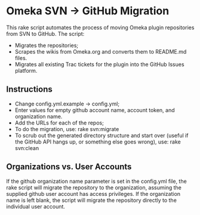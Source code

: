 # Omeka SVN -> GitHub Migration

This rake script automates the process of moving Omeka plugin
repositories from SVN to GitHub. The script:

- Migrates the repositories;
- Scrapes the wikis from Omeka.org and converts them to README.md files.
- Migrates all existing Trac tickets for the plugin into the GitHub
  Issues platform.

## Instructions

- Change config.yml.example -> config.yml;
- Enter values for empty github account name, account token, and
  organization name.
- Add the URLs for each of the repos;
- To do the migration, use:
      rake svn:migrate
- To scrub out the generated directory structure and start over (useful
  if the GitHub API hangs up, or something else goes wrong), use:
      rake svn:clean

## Organizations vs. User Accounts

If the github organization name parameter is set in the config.yml file,
the rake script will migrate the repository to the organization,
assuming the supplied github user account has access privileges. If the
organization name is left blank, the script will migrate the
repository directly to the individual user account.
